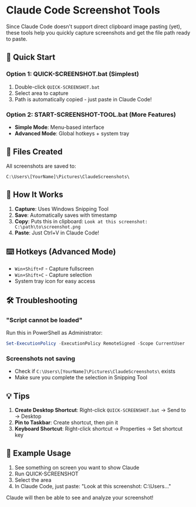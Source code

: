# Claude Code Screenshot Tools

Since Claude Code doesn't support direct clipboard image pasting (yet), these tools help you quickly capture screenshots and get the file path ready to paste.

## 🚀 Quick Start

### Option 1: QUICK-SCREENSHOT.bat (Simplest)
1. Double-click `QUICK-SCREENSHOT.bat`
2. Select area to capture
3. Path is automatically copied - just paste in Claude Code!

### Option 2: START-SCREENSHOT-TOOL.bat (More Features)
- **Simple Mode**: Menu-based interface
- **Advanced Mode**: Global hotkeys + system tray

## 📁 Files Created

All screenshots are saved to:
```
C:\Users\[YourName]\Pictures\ClaudeScreenshots\
```

## 🎯 How It Works

1. **Capture**: Uses Windows Snipping Tool
2. **Save**: Automatically saves with timestamp
3. **Copy**: Puts this in clipboard: `Look at this screenshot: C:\path\to\screenshot.png`
4. **Paste**: Just Ctrl+V in Claude Code!

## ⌨️ Hotkeys (Advanced Mode)

- `Win+Shift+F` - Capture fullscreen
- `Win+Shift+C` - Capture selection
- System tray icon for easy access

## 🛠️ Troubleshooting

### "Script cannot be loaded"
Run this in PowerShell as Administrator:
```powershell
Set-ExecutionPolicy -ExecutionPolicy RemoteSigned -Scope CurrentUser
```

### Screenshots not saving
- Check if `C:\Users\[YourName]\Pictures\ClaudeScreenshots\` exists
- Make sure you complete the selection in Snipping Tool

## 💡 Tips

1. **Create Desktop Shortcut**: Right-click `QUICK-SCREENSHOT.bat` → Send to → Desktop
2. **Pin to Taskbar**: Create shortcut, then pin it
3. **Keyboard Shortcut**: Right-click shortcut → Properties → Set shortcut key

## 📝 Example Usage

1. See something on screen you want to show Claude
2. Run QUICK-SCREENSHOT
3. Select the area
4. In Claude Code, just paste: "Look at this screenshot: C:\Users\..."

Claude will then be able to see and analyze your screenshot!